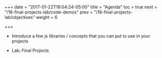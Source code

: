 +++
date = "2017-01-22T18:04:24-05:00"
title = "Agenda"
toc = true
next = "/18-final-projects-lab/code-demos"
prev = "/18-final-projects-lab/objectives"
weight = 6

+++

- Introduce a few js libraries / concepts that you can put to use in your projects

- Lab: Final Projects
